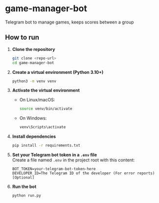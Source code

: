 # game-manager-bot
Telegram bot to manage games, keeps scores between a group


## How to run

1. **Clone the repository**  
   ```sh
   git clone <repo-url>
   cd game-manager-bot
   ```

2. **Create a virtual environment (Python 3.10+)**  
   ```sh
   python3 -m venv venv
   ```

3. **Activate the virtual environment**  
   - On Linux/macOS:
     ```sh
     source venv/bin/activate
     ```
   - On Windows:
     ```sh
     venv\Scripts\activate
     ```

4. **Install dependencies**  
   ```sh
   pip install -r requirements.txt
   ```

5. **Set your Telegram bot token in a `.env` file**  
   Create a file named `.env` in the project root with this content:
   ```
   BOT_TOKEN=your-telegram-bot-token-here
   DEVELOPER_ID=The Telegram ID of the developer (For error reports) [Optional]
   ```

6. **Run the bot**  
   ```sh
   python run.py
   ```